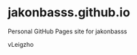 # jakonbasss.github.io
Personal GitHub Pages site for jakonbasss









































































vLeigzho
